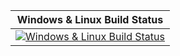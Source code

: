| Windows & Linux Build Status |
|---|
| [![Windows & Linux Build Status](https://ci.appveyor.com/api/projects/status/bx7m3q9t2fav2voo?svg=true)](https://ci.appveyor.com/project/KvanTTT/markconv) |